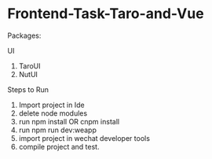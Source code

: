 # Frontend-Task-Taro-and-Vue


Packages:

UI

1. TaroUI
2. NutUI


Steps to Run

1. Import project in Ide
2. delete node modules
3. run npm install OR cnpm install
4. run npm run dev:weapp
5. import project in wechat developer tools
6. compile project and test.
